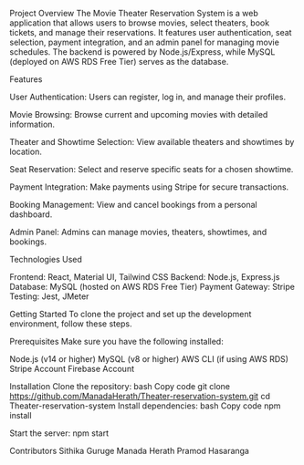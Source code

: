 

Project Overview
The Movie Theater Reservation System is a web application that allows users to browse movies, select theaters, book tickets, and manage their reservations. It features user authentication, seat selection, payment integration, and an admin panel for managing movie schedules. The backend is powered by Node.js/Express, while MySQL (deployed on AWS RDS Free Tier) serves as the database.

Features

User Authentication: Users can register, log in, and manage their profiles.

Movie Browsing: Browse current and upcoming movies with detailed information.

Theater and Showtime Selection: View available theaters and showtimes by location.

Seat Reservation: Select and reserve specific seats for a chosen showtime.

Payment Integration: Make payments using Stripe for secure transactions.

Booking Management: View and cancel bookings from a personal dashboard.

Admin Panel: Admins can manage movies, theaters, showtimes, and bookings.



Technologies Used

Frontend: React, Material UI, Tailwind CSS
Backend: Node.js, Express.js
Database: MySQL (hosted on AWS RDS Free Tier)
Payment Gateway: Stripe
Testing: Jest, JMeter


Getting Started
To clone the project and set up the development environment, follow these steps.

Prerequisites
Make sure you have the following installed:

Node.js (v14 or higher)
MySQL (v8 or higher)
AWS CLI (if using AWS RDS)
Stripe Account
Firebase Account


Installation
Clone the repository:
bash
Copy code
git clone https://github.com/ManadaHerath/Theater-reservation-system.git
cd Theater-reservation-system
Install dependencies:
bash
Copy code
npm install

Start the server:
npm start

Contributors
Sithika Guruge
Manada Herath
Pramod Hasaranga

